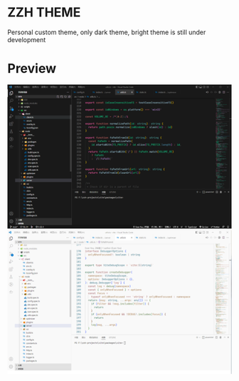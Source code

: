 # ZZH THEME

Personal custom theme, only dark theme, bright theme is still under development

# Preview

<p align="center">
    <a target="__blank" href="https://marketplace.visualstudio.com/items?itemName=langlang.zzh-theme">
        <img src="./preview/zzhtheme-dark.png" alt="zzhtheme-dark" />
    </a>
    <a target="__blank" href="https://marketplace.visualstudio.com/items?itemName=langlang.zzh-theme">
        <img src="./preview/zzhtheme-light.png" alt="zzhtheme-light" />
    </a>
</p>
